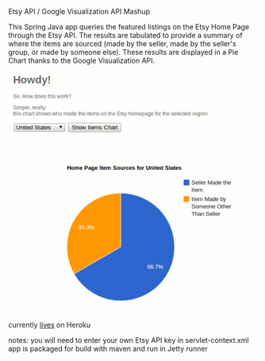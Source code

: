 
Etsy API / Google Visualization API Mashup

This Spring Java app queries the featured listings on the Etsy Home Page through the Etsy API.
The results are tabulated to provide a summary of where the items are sourced (made by the seller, made by the seller's group, or made by someone else).
These results are displayed in a Pie Chart thanks to the Google Visualization API.

![screenshot](https://github.com/ebeer/etsy-google-visualization-mashup/blob/master/screenshot.gif)


 
currently [lives](http://morning-spire-9667.herokuapp.com/) on Heroku

notes: 
you will need to enter your own Etsy API key in servlet-context.xml
app is packaged for build with maven and run in Jetty runner
